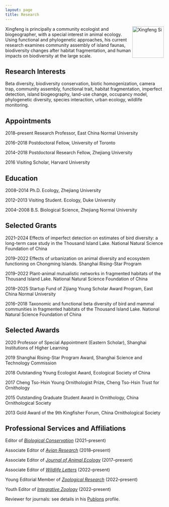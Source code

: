```yaml
---
layout: page
title: Research
---
```


<p><img src="http://sixf.org/files/images/avatar.jpg" width="100" title="Xingfeng Si" align="right" /></p>

Xingfeng is principally a community ecologist and biogeographer, with a special interest in animal ecology. Using functional and phylogenetic approaches, his current research examines community assembly of island faunas, biodiversity changes after habitat fragmentation, and human impacts on biodiversity at the large scale.

## Research Interests

Beta diversity, biodiversity conservation, biotic homogenization, camera trap, community assembly, functional trait, habitat fragmentation, imperfect detection, island biogeography, land-use change, occupancy model, phylogenetic diversity, species interaction, urban ecology, wildlife monitoring.

## Appointments

2018–present	Research Professor, East China Normal University

2016–2018 Postdoctoral Fellow, University of Toronto

2014–2018 Postdoctoral Research Fellow, Zhejiang University

2016 Visiting Scholar, Harvard University

## Education

2008–2014 Ph.D. Ecology, Zhejiang University

2012–2013 Visiting Student. Ecology, Duke University

2004–2008 B.S. Biological Science, Zhejiang Normal University

## Selected Grants

2021–2024 Effects of imperfect detection on estimates of bird diversity: a long-term case study in the Thousand Island Lake. National Natural Science Foundation of China

2019–2022 Effects of urbanization on animal diversity and ecosystem functioning on Chongming Islands. Shanghai Rising-Star Program

2019–2022 Plant-animal mutualistic networks in fragmented habitats of the Thousand Island Lake. National Natural Science Foundation of China

2018–2025 Startup Fund of Zijiang Young Scholar Award Program, East China Normal University

2016–2018 Taxonomic and functional beta diversity of bird and mammal communities in fragmented habitats of the Thousand Island Lake. National Natural Science Foundation of China

## Selected Awards

2020 Professor of Special Appointment (Eastern Scholar), Shanghai Institutions of Higher Learning

2019 Shanghai Rising-Star Program Award, Shanghai Science and Technology Commission

2018  Outstanding Young Ecologist Award, Ecological Society of China

2017  Cheng Tso-Hsin Young Ornithologist Prize, Cheng Tso-Hsin Trust for Ornithology

2015  Outstanding Graduate Student Award in Ornithology, China Ornithological Society

2013  Gold Award of the 9th Kingfisher Forum, China Ornithological Society

## Professional Services and Affiliations

Editor of [*Biological Conservation*](https://www.journals.elsevier.com/biological-conservation) (2021–present)

Associate Editor of [*Avian Research*](https://avianres.biomedcentral.com) (2018–present)

Associate Editor of [*Journal of Animal Ecology*](http://besjournals.onlinelibrary.wiley.com/hub/journal/10.1111/(ISSN)1365-2656/) (2017–present)

Associate Editor of [*Wildlife Letters*](https://onlinelibrary.wiley.com/page/journal/28325869/homepage/editorial-board) (2022–present)

Young Editorial Member of [*Zoological Research*](https://www.zoores.ac.cn/news/editorialboard.htm) (2022–present)

Youth Editor of [*Integrative Zoology*](https://onlinelibrary.wiley.com/journal/17494877) (2022–present)

Reviewer for journals: see details in his [Publons](https://publons.com/author/1198034/xingfeng-si#profile) profile.
